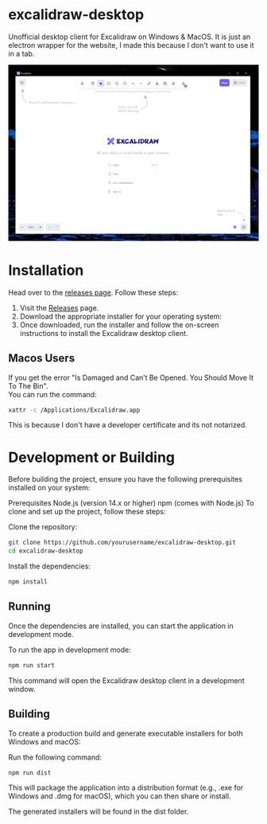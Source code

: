 # excalidraw-desktop
Unofficial desktop client for Excalidraw on Windows &amp; MacOS. It is just an electron wrapper for the website, I made this because I don't want to use it in a tab.

![windows client](./resources/windows.png)

# Installation
Head over to the [releases page](https://github.com/pgkt04/excalidraw-desktop/releases/). Follow these steps:
1. Visit the [Releases](https://github.com/pgkt04/excalidraw-desktop/releases/) page.
2. Download the appropriate installer for your operating system:
3. Once downloaded, run the installer and follow the on-screen instructions to install the Excalidraw desktop client.

## Macos Users
If you get the error "Is Damaged and Can’t Be Opened. You Should Move It To The Bin".  
You can run the command:
```bash
xattr -c /Applications/Excalidraw.app
```
This is because I don't have a developer certificate and its not notarized.

# Development or Building
Before building the project, ensure you have the following prerequisites installed on your system:

Prerequisites
Node.js (version 14.x or higher)
npm (comes with Node.js)
To clone and set up the project, follow these steps:

Clone the repository:

```bash
git clone https://github.com/yourusername/excalidraw-desktop.git
cd excalidraw-desktop
```
Install the dependencies:

```bash
npm install
```

## Running
Once the dependencies are installed, you can start the application in development mode.

To run the app in development mode:

```bash
npm run start
```
This command will open the Excalidraw desktop client in a development window.

## Building
To create a production build and generate executable installers for both Windows and macOS:

Run the following command:

```bash
npm run dist
```
This will package the application into a distribution format (e.g., .exe for Windows and .dmg for macOS), which you can then share or install.

The generated installers will be found in the dist folder.

 

